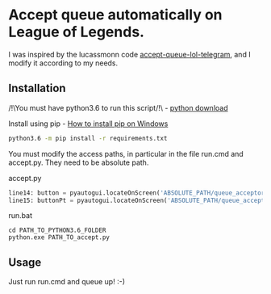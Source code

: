 # Accept queue automatically on League of Legends.
I was inspired by the lucassmonn code
[accept-queue-lol-telegram](https://github.com/lucassmonn/accept-queue-lol-telegram), and I modify it according to my needs.

## Installation

/!\You must have python3.6 to run this script/!\ - [python download](https://www.python.org/downloads/)


Install using pip - [How to install pip on Windows](https://stackoverflow.com/questions/43304612/how-to-install-pip-on-python-3-6#:~:text=Just%20head%20to%20Command%20Prompt,of%20path%20variable%20is%20updated.&text=0-,I%20just%20successfully%20installed%20a%20package%20for%20excel.,the%20desired%20package%2C%20then%20install.)
```bash
python3.6 -m pip install -r requirements.txt
```
You must modify the access paths, in particular in the file run.cmd and accept.py. They need to be absolute path.

accept.py
```python
line14: button = pyautogui.locateOnScreen('ABSOLUTE_PATH/queue_acceptor/en.png', confidence=0.7)
line15: buttonPt = pyautogui.locateOnScreen('ABSOLUTE_PATH/queue_acceptor/pt.png', confidence=0.7)
```
run.bat
```
cd PATH_TO_PYTHON3.6_FOLDER
python.exe PATH_TO_accept.py
```
## Usage

Just run run.cmd and queue up! :-)
